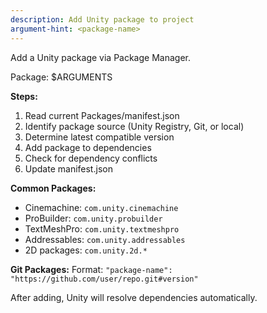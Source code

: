 ```yaml
---
description: Add Unity package to project
argument-hint: <package-name>
---
```


Add a Unity package via Package Manager.

Package: $ARGUMENTS

**Steps:**
1. Read current Packages/manifest.json
2. Identify package source (Unity Registry, Git, or local)
3. Determine latest compatible version
4. Add package to dependencies
5. Check for dependency conflicts
6. Update manifest.json

**Common Packages:**
- Cinemachine: `com.unity.cinemachine`
- ProBuilder: `com.unity.probuilder`
- TextMeshPro: `com.unity.textmeshpro`
- Addressables: `com.unity.addressables`
- 2D packages: `com.unity.2d.*`

**Git Packages:**
Format: `"package-name": "https://github.com/user/repo.git#version"`

After adding, Unity will resolve dependencies automatically.